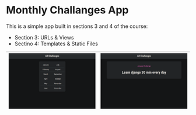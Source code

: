# Monthly Challanges App

This is a simple app built in sections 3 and 4 of the course:

- Section 3: URLs & Views
- Sectino 4: Templates & Static Files

|![Months](./img/months.png)|![Months](./img/challange.png)|
|---------------------------|-------------------------------|
